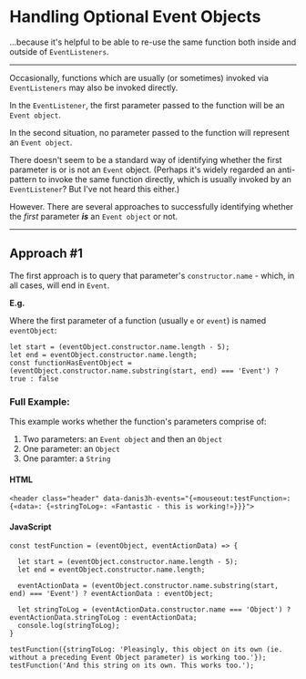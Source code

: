 # Handling Optional Event Objects
...because it's helpful to be able to re-use the same function both inside and outside of `EventListeners`.

_____

Occasionally, functions which are usually (or sometimes) invoked via `EventListeners` may also be invoked directly.

In the `EventListener`, the first parameter passed to the function will be an `Event object`.

In the second situation, no parameter passed to the function will represent an `Event object`.

There doesn't seem to be a standard way of identifying whether the first parameter is or is not an `Event` object. (Perhaps it's widely regarded an anti-pattern to invoke the same function directly, which is usually invoked by an `EventListener`? But I've not heard this either.)

However. There are several approaches to successfully identifying whether the *first* parameter ***is*** an `Event object` or not.

_____

## Approach #1

The first approach is to query that parameter's `constructor.name` - which, in all cases, will end in `Event`.

**E.g.**

Where the first parameter of a function (usually `e` or `event`) is named `eventObject`:

    let start = (eventObject.constructor.name.length - 5);
    let end = eventObject.constructor.name.length;
    const functionHasEventObject = (eventObject.constructor.name.substring(start, end) === 'Event') ? true : false
    
### Full Example:

This example works whether the function's parameters comprise of:

  1. Two parameters: an `Event object` and then an `Object`
  2. One parameter: an `Object`
  3. One paramter: a `String` 

#### HTML

    <header class="header" data-danis3h-events="{«mouseout:testFunction»: {«data»: {«stringToLog»: «Fantastic - this is working!»}}}">

#### JavaScript

    const testFunction = (eventObject, eventActionData) => {

      let start = (eventObject.constructor.name.length - 5);
      let end = eventObject.constructor.name.length;
      
      eventActionData = (eventObject.constructor.name.substring(start, end) === 'Event') ? eventActionData : eventObject;
  
      let stringToLog = (eventActionData.constructor.name === 'Object') ? eventActionData.stringToLog : eventActionData;
      console.log(stringToLog);
    }

    testFunction({stringToLog: 'Pleasingly, this object on its own (ie. without a preceding Event Object parameter) is working too.'});
    testFunction('And this string on its own. This works too.');

